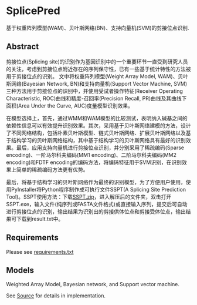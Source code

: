 # SplicePred
基于权重阵列模型(WAM)、贝叶斯网络(BN)、支持向量机(SVM)的剪接位点识别.

## Abstract
剪接位点(Splicing site)的识别作为基因识别中的一个重要环节一直受到研究人员的关注，考虑到剪接位点附近存在的序列保守性，已有一些基于统计特性的方法被用于剪接位点的识别。
文中将权重阵列模型(Weight Array Model, WAM)、贝叶斯网络(Bayesian Network, BN)和支持向量机(Support Vector Machine, SVM)三种方法用于剪接位点的识别中，并使用受试者操作特征(Receiver Operating Characteristic, ROC)曲线和精度-召回率(Precision Recall, PR)曲线及其曲线下面积(Area Under the Curve, AUC)度量模型识别效果。

在模型选择上，首先，通过WMM和WAM模型的比较测试，表明纳入碱基之间的依赖性信息可以有效提升识别效果。其次，采用基于贝叶斯网络建模的方法，设计了不同网络结构，包括朴素贝叶斯模型、链式贝叶斯网络、扩展贝叶斯网络以及基于结构学习的贝叶斯网络结构，其中基于结构学习的贝叶斯网络具有最好的识别效果。最后，应用支持向量机进行剪接位点识别，并分别采用了稀疏编码(Sparse encoding)、一阶马尔科夫编码(MM1 encoding)、二阶马尔科夫编码(MM2 encoding)和FDTF encoding的编码方法，将编码特征用于SVM识别，在识别效果上简单的稀疏编码方法更有优势。

最后，将基于结构学习的贝叶斯网络作为最终的识别模型，为了方便用户使用，使用PyInstaller将Python程序制作成可执行文件SSPT(A Splicing Site Prediction Tool)。SSPT使用方法：下载[SSPT.zip](https://github.com/Terence-hash/SplicePred/releases/download/splicing-sites-predictor/SSPT.zip)，进入解压后的文件夹，双击打开SSPT.exe，输入文件(纯序列或FASTA文件格式)或直接输入序列，提交后可自动进行剪接位点的识别，输出结果为识别出的剪接供体位点和剪接受体位点，输出结果可下载到result.txt中。

## Requirements
Please see [requirements.txt](requirements.txt)

## Models
Weighted Array Model, Bayesian network, and Support vector machine.

See [Source](Source) for details in implementation.
